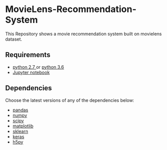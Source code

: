 # MovieLens-Recommendation-System
This Repository shows a movie recommendation system built on movielens dataset.

## Requirements
* [python 2.7 ](https://www.python.org/download/releases/2.7/) or [python 3.6](https://www.python.org/downloads/release/python-360/)
* [Jupyter notebook](http://jupyter.org/)

## Dependencies

Choose the latest versions of any of the dependencies below:
* [pandas](https://pandas.pydata.org/)
* [numpy](http://www.numpy.org/)
* [scipy](https://www.scipy.org/)
* [matplotlib](https://matplotlib.org/)
* [sklearn](http://scikit-learn.org/stable/)
* [keras](https://keras.io/)
* [h5py](https://www.h5py.org/)

